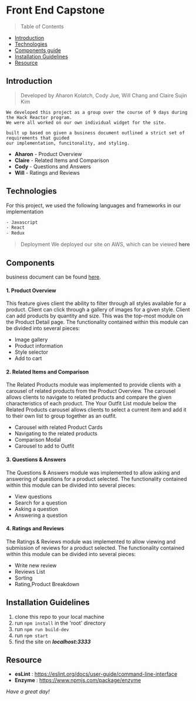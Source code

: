 # Front End Capstone
> Table of Contents

- [Introduction](#Introduction)
- [Technologies](#Technologies)
- [Components guide](#Components)
- [Installation Guidelines](#Installation-Guidelines)
- [Resource](#Resource)

## Introduction
> Developed by Aharon Kolatch, Cody Jue, Will Chang and Claire Sujin Kim
```
We developed this project as a group over the course of 9 days during the Hack Reactor program.
We were all worked on our own individual widget for the site.

built up based on given a business document outlined a strict set of requirements that guided
our implementation, funcitonality, and styling.
```
- **Aharon** - Product Overview
- **Claire** - Related Items and Comparison
- **Cody** - Questions and Answers
- **Will** - Ratings and Reviews

## Technologies
For this project, we used the following languages and frameworks in our implementation
```bash
- Javascript
- React
- Redux
```
> Deployment
We deployed our site on AWS, which can be viewed **here**

## Components
business document can be found [here](https://docs.google.com/document/d/1KAqduzY8ae3DYrSoCL1i23qHe95zJRYFulqMk-sGLWY/edit#).

#### 1. Product Overview
This feature gives client the ability to filter through all styles available for a product. Client can click through a gallery of images for a given style. Client can add products by quantity and size. This was the top-most module on the Product Detail page. The functionality contained within this module can be divided into several pieces:
* Image gallery
* Product information
* Style selector
* Add to cart

#### 2. Related Items and Comparison
The Related Products module was implemented to provide clients with a carousel of related products from the Product Overview. The carousel allows clients to navigate to related products and compare the given characteristics of each product.
The Your Outfit List module below the Related Products carousel allows clients to select a current item and add it to their own list to group together as an outfit.
* Carousel with related Product Cards
* Navigating to the related products
* Comparison Modal
* Carousel to add to Outfit

#### 3. Questions & Answers
The Questions & Answers module was implemented to allow asking and answering of questions for a product selected. The functionality contained within this module can be divided into several pieces:
* View questions
* Search for a question
* Asking a question
* Answering a question

#### 4. Ratings and Reviews
The Ratings & Reviews module was implemented to allow viewing and submission of reviews for a product selected. The functionality contained within this module can be divided into several pieces:
* Write new review
* Reviews List
* Sorting
* Rating,Product Breakdown

## Installation Guidelines
  1. clone this repo to your local machine
  2. run ```npm install``` in the 'root' directory
  3. run ```npm run build-dev```
  4. run ```npm start```
  5. find the site on ***localhost:3333***

## Resource
- **esLint** : https://eslint.org/docs/user-guide/command-line-interface
- **Enzyme** : https://www.npmjs.com/package/enzyme



_Have a great day!_